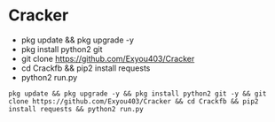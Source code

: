 # Cracker

* pkg update && pkg upgrade -y
* pkg install python2 git
* git clone https://github.com/Exyou403/Cracker
* cd Crackfb && pip2 install requests
* python2 run.py

```
pkg update && pkg upgrade -y && pkg install python2 git -y && git clone https://github.com/Exyou403/Cracker && cd Crackfb && pip2 install requests && python2 run.py
```
